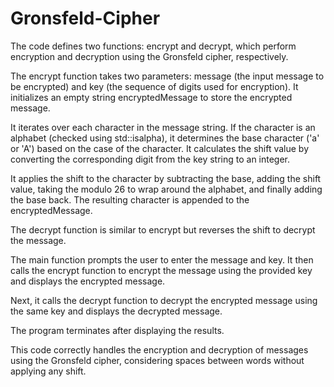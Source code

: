 # Gronsfeld-Cipher


The code defines two functions: encrypt and decrypt, which perform encryption and decryption using the Gronsfeld cipher, respectively.

The encrypt function takes two parameters: message (the input message to be encrypted) and key (the sequence of digits used for encryption). It initializes an empty string encryptedMessage to store the encrypted message.

It iterates over each character in the message string. If the character is an alphabet (checked using std::isalpha), it determines the base character ('a' or 'A') based on the case of the character. It calculates the shift value by converting the corresponding digit from the key string to an integer.

It applies the shift to the character by subtracting the base, adding the shift value, taking the modulo 26 to wrap around the alphabet, and finally adding the base back. The resulting character is appended to the encryptedMessage.

The decrypt function is similar to encrypt but reverses the shift to decrypt the message.

The main function prompts the user to enter the message and key. It then calls the encrypt function to encrypt the message using the provided key and displays the encrypted message.

Next, it calls the decrypt function to decrypt the encrypted message using the same key and displays the decrypted message.

The program terminates after displaying the results.

This code correctly handles the encryption and decryption of messages using the Gronsfeld cipher, considering spaces between words without applying any shift.
